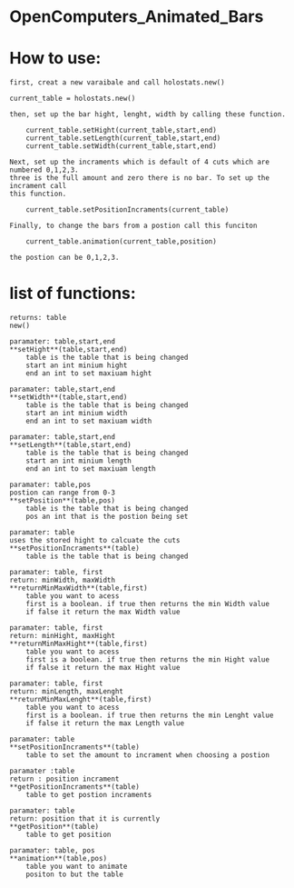# OpenComputers_Animated_Bars



# How to use:
	
	first, creat a new varaibale and call holostats.new()
```
current_table = holostats.new()
```

	then, set up the bar hight, lenght, width by calling these function.
	
		current_table.setHight(current_table,start,end)
		current_table.setLength(current_table,start,end)
		current_table.setWidth(current_table,start,end)

	Next, set up the incraments which is default of 4 cuts which are numbered 0,1,2,3.
	three is the full amount and zero there is no bar. To set up the incrament call
	this function.

		current_table.setPositionIncraments(current_table)

	Finally, to change the bars from a postion call this funciton 
	
		current_table.animation(current_table,position)

	the postion can be 0,1,2,3.
	
	
# list of functions:
	
	returns: table
	new() 
	
	paramater: table,start,end
	**setHight**(table,start,end)
		table is the table that is being changed
		start an int minium hight
		end an int to set maxiuam hight
	
	paramater: table,start,end
	**setWidth**(table,start,end)
		table is the table that is being changed
		start an int minium width
		end an int to set maxiuam width
	
	paramater: table,start,end
	**setLength**(table,start,end)
		table is the table that is being changed
		start an int minium length
		end an int to set maxiuam length
	
	paramater: table,pos
	postion can range from 0-3
	**setPosition**(table,pos)
		table is the table that is being changed
		pos an int that is the postion being set
	
	paramater: table
	uses the stored hight to calcuate the cuts
	**setPositionIncraments**(table)
		table is the table that is being changed
	
	paramater: table, first
	return: minWidth, maxWidth
	**returnMinMaxWidth**(table,first)	
		table you want to acess
		first is a boolean. if true then returns the min Width value
		if false it return the max Width value

	paramater: table, first
	return: minHight, maxHight
	**returnMinMaxHight**(table,first)	
		table you want to acess
		first is a boolean. if true then returns the min Hight value
		if false it return the max Hight value

	paramater: table, first
	return: minLength, maxLenght
	**returnMinMaxLenght**(table,first)	
		table you want to acess
		first is a boolean. if true then returns the min Lenght value
		if false it return the max Length value

	paramater: table
	**setPositionIncraments**(table)
		table to set the amount to incrament when choosing a postion 
	
	paramater :table
	return : position incrament
	**getPositionIncraments**(table)
		table to get postion incraments
	
	paramater: table
	return: position that it is currently
	**getPosition**(table)
		table to get position

	paramater: table, pos
	**animation**(table,pos)
		table you want to animate
		positon to but the table
